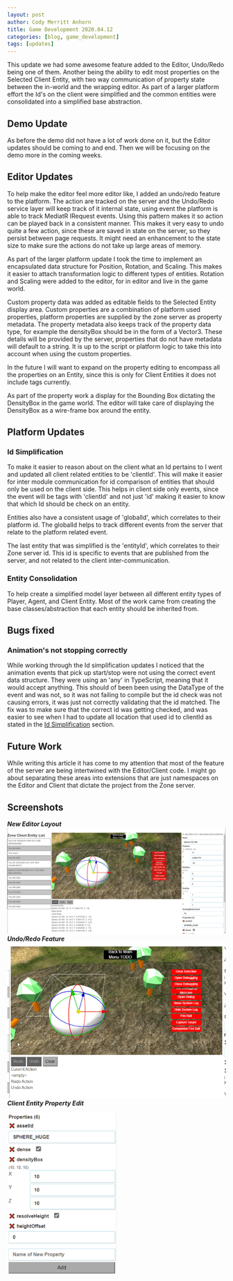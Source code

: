 ```yaml
---
layout: post
author: Cody Merritt Anhorn
title: Game Development 2020.04.12
categories: [blog, game_development]
tags: [updates]
---
```


This update we had some awesome feature added to the Editor, Undo/Redo being one of them. Another being the ability to edit most properties on the Selected Client Entity, with two way communication of property state between the in-world and the wrapping editor. As part of a larger platform effort the Id's on the client were simplified and the common entities were consolidated into a simplified base abstraction.

## Demo Update

As before the demo did not have a lot of work done on it, but the Editor updates should be coming to and end. Then we will be focusing on the demo more in the coming weeks.

## Editor Updates

To help make the editor feel more editor like, I added an undo/redo feature to the platform. The action are tracked on the server and the Undo/Redo service layer will keep track of it internal state, using event the platform is able to track MediatR IRequest events. Using this pattern makes it so action can be played back in a consistent manner. This makes it very easy to undo quite a few action, since these are saved in state on the server, so they persist between page requests. It might need an enhancement to the state size to make sure the actions do not take up large areas of memory.

As part of the larger platform update I took the time to implement an encapsulated data structure for Position, Rotation, and Scaling. This makes it easier to attach transformation logic to different types of entities. Rotation and Scaling were added to the editor, for in editor and live in the game world. 

Custom property data was added as editable fields to the Selected Entity display area. Custom properties are a combination of platform used properties, platform properties are supplied by the zone server as property metadata. The property metadata also keeps track of the property data type, for example the densityBox should be in the form of a Vector3. These details will be provided by the server, properties that do not have metadata will default to a string. It is up to the script or platform logic to take this into account when using the custom properties.

In the future I will want to expand on the property editing to encompass all the properties on an Entity, since this is only for Client Entities it does not include tags currently.

As part of the property work a display for the Bounding Box dictating the DensityBox in the game world. The editor will take care of displaying the DensityBox as a wire-frame box around the entity. 


## Platform Updates
### Id Simplification 

To make it easier to reason about on the client what an Id pertains to I went and updated all client related entities to be 'clientId'. This will make it easier for inter module communication for id comparison of entities that should only be used on the client side. This helps in client side only events, since the event will be tags with 'clientId' and not just 'id' making it easier to know that which Id should be check on an entity. 

Entities also have a consistent usage of 'globalId', which correlates to their platform id. The globalId helps to track different events from the server that relate to the platform related event. 

The last entity that was simplified is the 'entityId', which correlates to their Zone server id. This id is specific to events that are published from the server, and not related to the client inter-communication.

### Entity Consolidation

To help create a simplified model layer between all different entity types of Player, Agent, and Client Entity. Most of the work came from creating the base classes/abstraction that each entity should be inherited from. 

## Bugs fixed
### Animation's not stopping correctly

While working through the Id simplification updates I noticed that the animation events that pick up start/stop were not using the correct event data structure. They were using an 'any' in TypeScript, meaning that it would accept anything. This should of been been using the DataType of the event and was not, so it was not failing to compile but the id check was not causing errors, it was just not correctly validating that the id matched. The fix was to make sure that the correct id was getting checked, and was easier to see when I had to update all location that used id to clientId as stated in the <a href="#id-simplification">Id Simplification</a> section.

## Future Work

While writing this article it has come to my attention that most of the feature of the server are being intertwined with the Editor/Client code. I might go about separating these areas into extensions that are just namespaces on the Editor and Client that dictate the project from the Zone server.

## Screenshots 

***New Editor Layout***
![Displayed is the New Editor Layout with a Selected Client Entity.](/image/Posts/GameDevelopment/2020-04-12/New_Editor_Layout.png)
***Undo/Redo Feature***
![Undo/Redo of world editing.](/image/Posts/GameDevelopment/2020-04-12/Undo_Redo.gif)
***Client Entity Property Edit***
<div style="width: 100%">
    <img style="width: 50%" title="View of selected Client Entity property edit." src="/image/Posts/GameDevelopment/2020-04-12/Selected_Client_Entity_Property_Edit.png" />
</div>